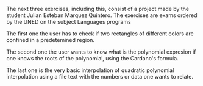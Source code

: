 The next three exercises, including this, consist of a project made by the student Julian Esteban Marquez Quintero. The exercises are exams ordered by the UNED on the subject Languages programs

The first one the user has to check if two rectangles of different colors are confined in a predetemined region. 

The second one the user wants to know what is the polynomial expresion if one knows the roots of the polynomial, using the Cardano's formula.

The last one is the very basic interpolation of quadratic polynomial interpolation using a file text with the numbers or data one wants to relate.
